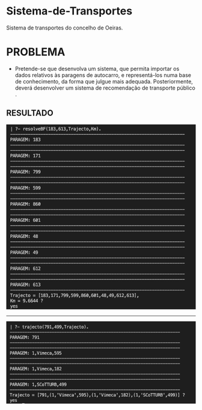 # Sistema-de-Transportes
Sistema de transportes do concelho de Oeiras.


PROBLEMA
========

* Pretende-se que desenvolva um sistema, que permita importar os dados relativos às paragens de autocarro, e representá-los numa base de conhecimento, da forma que julgue mais adequada. Posteriormente, deverá desenvolver um sistema de recomendação de transporte público .

RESULTADO
------------------

![log print](output.png)

------------------
![log print](output2.png)





